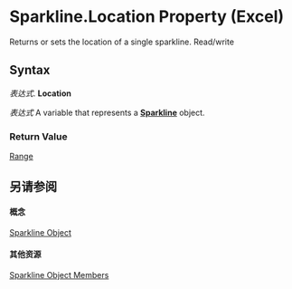 
# Sparkline.Location Property (Excel)

Returns or sets the location of a single sparkline. Read/write


## Syntax

 _表达式_. **Location**

 _表达式_ A variable that represents a **[Sparkline](46951c4f-0eaa-9ce6-9703-eb3c632ea9b1.md)** object.


### Return Value

[Range](b8207778-0dcc-4570-1234-f130532cc8cd.md)


## 另请参阅


#### 概念


[Sparkline Object](46951c4f-0eaa-9ce6-9703-eb3c632ea9b1.md)
#### 其他资源


[Sparkline Object Members](http://msdn.microsoft.com/library/b5a704ce-27ff-e928-e2e3-dbe50788374d%28Office.15%29.aspx)